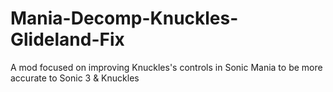 # Mania-Decomp-Knuckles-Glideland-Fix
A mod focused on improving Knuckles's controls in Sonic Mania to be more accurate to Sonic 3 &amp; Knuckles
